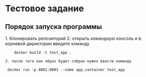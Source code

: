 <h1>Тестовое задание</h1>
<h2> Порядок запуска программы </h2>
	1. Клонировать репозиторий
	2. открыть командную консоль и в корневой дириктории введите команду
 
```
	docker build -t test_app .

```
	3. после того как образ будет собран нужно ввести команду 
	
```
 docker run -p 8001:8001 --name app_container test_app
```
